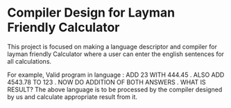# Compiler Design for Layman Friendly Calculator
This project is focused on making a language descriptor and compiler for layman friendly Calculator where a user can enter the english sentences for all calculations.

For example,
Valid program in language :
ADD 23 WITH 444.45 . ALSO ADD 4543.78 TO 123 . NOW DO ADDITION OF BOTH ANSWERS . WHAT IS RESULT?
The above language is to be processed by the compiler designed by us and calculate appropriate result from it.
